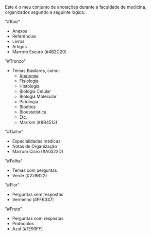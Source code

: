 Este é o meu conjunto de anotações durante a faculdade de medicina, organizados segundo a seguinte lógica:

"#Raiz"
- Anexos
- Referências
- Livros
- Artigos
- Marrom Escuro (#4B2C20)

"#Tronco"
- Temas Basilares, como:
	- [Anatomia](Anatomia.html)
	- Fisiologia
	- Histologia
	- Biologia Celular
	- Biologia Molecular
	- Patologia
	- Bioética
	- Bioestatística
	- Etc.
	- Marrom (#8B4513)

"#Galho"
- Especialidades médicas
- Notas de Organização
- Marrom Claro (#A0522D)

"#Folha"
- Temas com perguntas
- Verde (#228B22)

"#Flor"
- Perguntas sem respostas
- Vermelho (#FF6347)

"#Fruto"
- Perguntas com respostas
- Protocolos
- Azul (#1E90FF)
